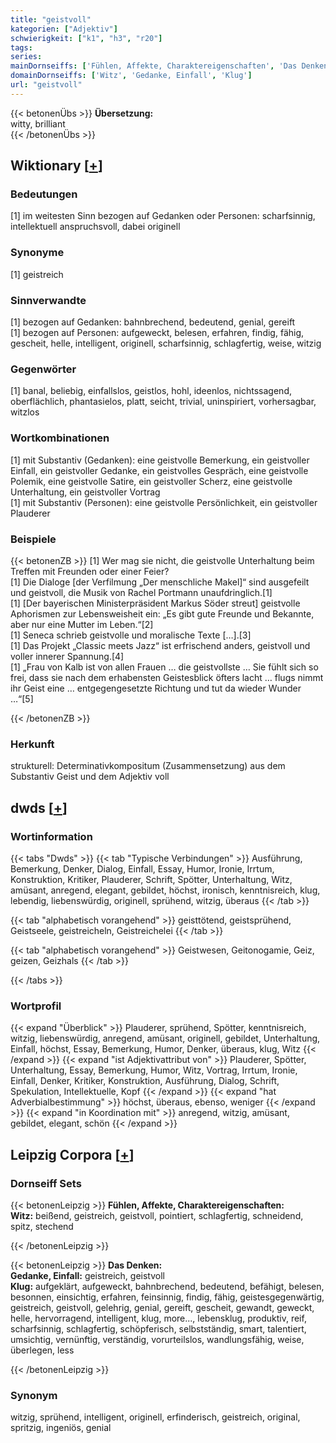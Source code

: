 ```yaml
---
title: "geistvoll"
kategorien: ["Adjektiv"]
schwierigkeit: ["k1", "h3", "r20"]
tags:
series:
mainDornseiffs: ['Fühlen, Affekte, Charaktereigenschaften', 'Das Denken']
domainDornseiffs: ['Witz', 'Gedanke, Einfall', 'Klug']
url: "geistvoll"
---
```


{{< betonenÜbs >}}
**Übersetzung:**  
witty, brilliant  
{{< /betonenÜbs >}}

## Wiktionary [[+](https://de.wiktionary.org/wiki/geistvoll)]

### Bedeutungen
[1] im weitesten Sinn bezogen auf Gedanken oder Personen: scharfsinnig, intellektuell anspruchsvoll, dabei originell  

### Synonyme
[1] geistreich  

### Sinnverwandte
[1] bezogen auf Gedanken: bahnbrechend, bedeutend, genial, gereift  
[1] bezogen auf Personen: aufgeweckt, belesen, erfahren, findig, fähig, gescheit, helle, intelligent, originell, scharfsinnig, schlagfertig, weise, witzig  

### Gegenwörter
[1] banal, beliebig, einfallslos, geistlos, hohl, ideenlos, nichtssagend, oberflächlich, phantasielos, platt, seicht, trivial, uninspiriert, vorhersagbar, witzlos  

### Wortkombinationen
[1] mit Substantiv (Gedanken): eine geistvolle Bemerkung, ein geistvoller Einfall, ein geistvoller Gedanke, ein geistvolles Gespräch, eine geistvolle Polemik,  eine geistvolle Satire, ein geistvoller Scherz, eine geistvolle Unterhaltung, ein geistvoller Vortrag  
[1] mit Substantiv (Personen): eine geistvolle Persönlichkeit, ein geistvoller Plauderer  

### Beispiele
{{< betonenZB >}}
[1] Wer mag sie nicht, die geistvolle Unterhaltung beim Treffen mit Freunden oder einer Feier?  
[1] Die Dialoge [der Verfilmung „Der menschliche Makel]“ sind ausgefeilt und geistvoll, die Musik von Rachel Portmann unaufdringlich.[1]  
[1] [Der bayerischen Ministerpräsident Markus Söder streut] geistvolle Aphorismen zur Lebensweisheit ein: „Es gibt gute Freunde und Bekannte, aber nur eine Mutter im Leben.“[2]  
[1] Seneca schrieb geistvolle und moralische Texte […].[3]  
[1] Das Projekt „Classic meets Jazz“ ist erfrischend anders, geistvoll und voller innerer Spannung.[4]  
[1] „Frau von Kalb ist von allen Frauen … die geistvollste … Sie fühlt sich so frei, dass sie nach dem erhabensten Geistesblick öfters lacht … flugs nimmt ihr Geist eine … entgegengesetzte Richtung und tut da wieder Wunder …“[5]  

{{< /betonenZB >}}
### Herkunft
strukturell: Determinativkompositum (Zusammensetzung) aus dem Substantiv Geist und dem Adjektiv voll  



## dwds [[+](https://www.dwds.de/wb/geistvoll)]

### Wortinformation
{{< tabs "Dwds" >}}
{{< tab "Typische Verbindungen" >}}
Ausführung, Bemerkung, Denker, Dialog, Einfall, Essay, Humor, Ironie, Irrtum, Konstruktion, Kritiker, Plauderer, Schrift, Spötter, Unterhaltung, Witz, amüsant, anregend, elegant, gebildet, höchst, ironisch, kenntnisreich, klug, lebendig, liebenswürdig, originell, sprühend, witzig, überaus
{{< /tab >}}

{{< tab "alphabetisch vorangehend" >}}
geisttötend, geistsprühend, Geistseele, geistreicheln, Geistreichelei
{{< /tab >}}

{{< tab "alphabetisch vorangehend" >}}
Geistwesen, Geitonogamie, Geiz, geizen, Geizhals
{{< /tab >}}

{{< /tabs >}}

### Wortprofil
{{< expand "Überblick" >}} Plauderer, sprühend, Spötter, kenntnisreich, witzig, liebenswürdig, anregend, amüsant, originell, gebildet, Unterhaltung, Einfall, höchst, Essay, Bemerkung, Humor, Denker, überaus, klug, Witz {{< /expand >}}
{{< expand "ist Adjektivattribut von" >}} Plauderer, Spötter, Unterhaltung, Essay, Bemerkung, Humor, Witz, Vortrag, Irrtum, Ironie, Einfall, Denker, Kritiker, Konstruktion, Ausführung, Dialog, Schrift, Spekulation, Intellektuelle, Kopf {{< /expand >}}
{{< expand "hat Adverbialbestimmung" >}} höchst, überaus, ebenso, weniger {{< /expand >}}
{{< expand "in Koordination mit" >}} anregend, witzig, amüsant, gebildet, elegant, schön {{< /expand >}}

## Leipzig Corpora [[+](https://corpora.uni-leipzig.de/en/res?word=geistvoll&corpusId=deu_newscrawl-public_2018)]

### Dornseiff Sets
{{< betonenLeipzig >}}
**Fühlen, Affekte, Charaktereigenschaften:**  
**Witz:** beißend, geistreich, geistvoll, pointiert, schlagfertig, schneidend, spitz, stechend  

{{< /betonenLeipzig >}}


{{< betonenLeipzig >}}
**Das Denken:**  
**Gedanke, Einfall:** geistreich, geistvoll  
**Klug:** aufgeklärt, aufgeweckt, bahnbrechend, bedeutend, befähigt, belesen, besonnen, einsichtig, erfahren, feinsinnig, findig, fähig, geistesgegenwärtig, geistreich, geistvoll, gelehrig, genial, gereift, gescheit, gewandt, geweckt, helle, hervorragend, intelligent, klug, more..., lebensklug, produktiv, reif, scharfsinnig, schlagfertig, schöpferisch, selbstständig, smart, talentiert, umsichtig, vernünftig, verständig, vorurteilslos, wandlungsfähig, weise, überlegen, less  

{{< /betonenLeipzig >}}

### Synonym
witzig, sprühend, intelligent, originell, erfinderisch, geistreich, original, spritzig, ingeniös, genial

